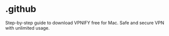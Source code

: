 # .github
Step-by-step guide to download VPNIFY free for Mac. Safe and secure VPN with unlimited usage.
